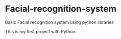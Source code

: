 # Facial-recognition-system
Basic Facial recognition system using python libraries 

This is my first project with Python.
